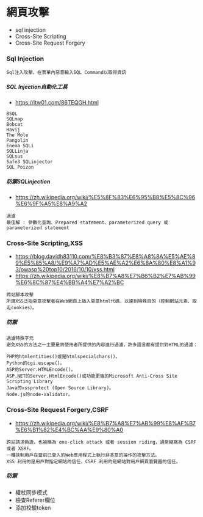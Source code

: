 # 網頁攻擊
- sql injection
- Cross-Site Scripting
- Cross-Site Request Forgery

### Sql Injection
```
Sql注入攻擊，在表單內惡意輸入SQL Command以取得資訊
```
##### SQL Injection自動化工具
- https://itw01.com/86TEQGH.html
```
BSQL
SQLmap
Bobcat
Havij
The Mole
Pangolin
Enema SQLi
SQLLinja
SQLsus
Safe3 SQLinjector
SQL Poizon
```
##### 防禦SQLinjection
- https://zh.wikipedia.org/wiki/%E5%8F%83%E6%95%B8%E5%8C%96%E6%9F%A5%E8%A9%A2
```
過濾
最佳解 : 參數化查詢、Prepared statement、parameterized query 或 parameterized statement
```

### Cross-Site Scripting,XSS
- https://blog.davidh83110.com/%E8%B3%87%E8%A8%8A%E5%AE%89%E5%85%A8/%E9%A7%AD%E5%AE%A2%E6%8A%80%E8%A1%93/owasp%20top10/2016/10/10/xss.html
- https://zh.wikipedia.org/wiki/%E8%B7%A8%E7%B6%B2%E7%AB%99%E6%8C%87%E4%BB%A4%E7%A2%BC
```
跨站腳本攻擊
所謂XSS泛指惡意攻擊者在Web網頁上插入惡意html代碼，以達到特殊目的（控制網站元素、取走cookies）。
```
##### 防禦
```
過濾特殊字元
避免XSS的方法之一主要是將使用者所提供的內容進行過濾，許多語言都有提供對HTML的過濾：

PHP的htmlentities()或是htmlspecialchars()。
Python的cgi.escape()。
ASP的Server.HTMLEncode()。
ASP.NET的Server.HtmlEncode()或功能更強的Microsoft Anti-Cross Site Scripting Library
Java的xssprotect (Open Source Library)。
Node.js的node-validator。
```

### Cross-Site Request Forgery,CSRF
- https://zh.wikipedia.org/wiki/%E8%B7%A8%E7%AB%99%E8%AF%B7%E6%B1%82%E4%BC%AA%E9%80%A0
```
跨站請求偽造，也被稱為 one-click attack 或者 session riding，通常縮寫為 CSRF 或者 XSRF。
一種挾制用戶在當前已登入的Web應用程式上執行非本意的操作的攻擊方法。
XSS 利用的是用戶對指定網站的信任，CSRF 利用的是網站對用戶網頁瀏覽器的信任。
```
##### 防禦
- 權杖同步模式
- 檢查Referer欄位
- 添加校驗token
